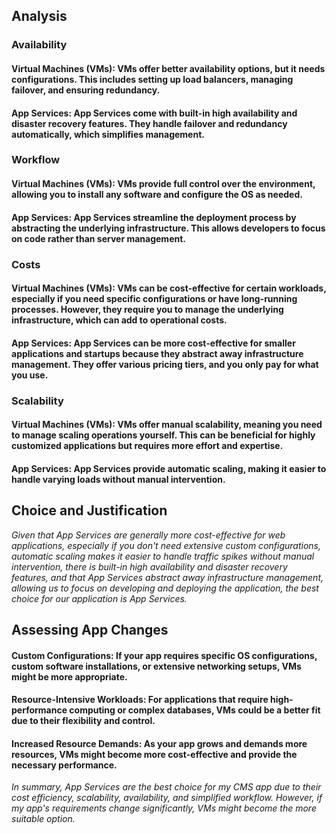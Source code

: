## Analysis
### Availability
#### Virtual Machines (VMs): VMs offer better availability options, but it needs configurations. This includes setting up load balancers, managing failover, and ensuring redundancy.
#### App Services: App Services come with built-in high availability and disaster recovery features. They handle failover and redundancy automatically, which simplifies management.
### Workflow
#### Virtual Machines (VMs): VMs provide full control over the environment, allowing you to install any software and configure the OS as needed.
#### App Services: App Services streamline the deployment process by abstracting the underlying infrastructure. This allows developers to focus on code rather than server management.
### Costs
#### Virtual Machines (VMs): VMs can be cost-effective for certain workloads, especially if you need specific configurations or have long-running processes. However, they require you to manage the underlying infrastructure, which can add to operational costs.
#### App Services: App Services can be more cost-effective for smaller applications and startups because they abstract away infrastructure management. They offer various pricing tiers, and you only pay for what you use.
### Scalability
#### Virtual Machines (VMs): VMs offer manual scalability, meaning you need to manage scaling operations yourself. This can be beneficial for highly customized applications but requires more effort and expertise.
#### App Services: App Services provide automatic scaling, making it easier to handle varying loads without manual intervention.

## Choice and Justification
*Given that App Services are generally more cost-effective for web applications, especially if you don't need extensive custom configurations, automatic scaling makes it easier to handle traffic spikes without manual intervention, there is built-in high availability and disaster recovery features, and that App Services abstract away infrastructure management, allowing us to focus on developing and deploying the application, the best choice for our application is App Services.*

## Assessing App Changes
#### Custom Configurations: If your app requires specific OS configurations, custom software installations, or extensive networking setups, VMs might be more appropriate.
#### Resource-Intensive Workloads: For applications that require high-performance computing or complex databases, VMs could be a better fit due to their flexibility and control.
#### Increased Resource Demands: As your app grows and demands more resources, VMs might become more cost-effective and provide the necessary performance.

*In summary, App Services are the best choice for my CMS app due to their cost efficiency, scalability, availability, and simplified workflow. However, if my app's requirements change significantly, VMs might become the more suitable option.*
